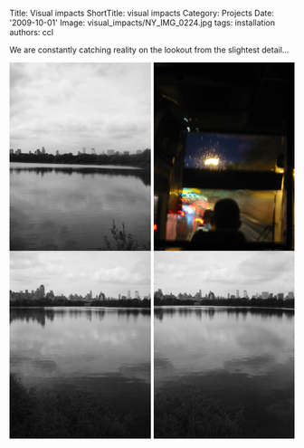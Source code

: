 Title: Visual impacts
ShortTitle: visual impacts
Category: Projects
Date: '2009-10-01'
Image: visual_impacts/NY_IMG_0224.jpg
tags: installation
authors: ccl

We are constantly catching reality on the lookout from the slightest detail...
<!--
![NY 1](images/portfolio/visual_impacts/NY_IMG_0222.jpg){:width="100%"}
![rainy night](images/portfolio/visual_impacts/RainyNight_IMG_0360.JPG){:width="100%"}![NY 2](images/portfolio/visual_impacts/NY_IMG_0235.jpg){:width="100%"}![NY 3](images/portfolio/visual_impacts/NY_IMG_0236.jpg){:width="100%"}
-->

<section id="photos">
  <img src="images/portfolio/visual_impacts/NY_IMG_0222.jpg" alt="">
  <img src="images/portfolio/visual_impacts/NY_IMG_0235.jpg" alt="">
  <img src="images/portfolio/visual_impacts/RainyNight_IMG_0360.JPG" alt="">
  <img src="images/portfolio/visual_impacts/NY_IMG_0236.jpg" alt="">
</section>

<!-- images grid -->
<style>
#photos {
  /* Prevent vertical gaps */
  line-height: 0;

  -webkit-column-count: 5;
  -webkit-column-gap:   0px;
  -moz-column-count:    5;
  -moz-column-gap:      0px;
  column-count:         2;
  column-gap:           5px;  
}

#photos img {
  /* Just in case there are inline attributes */
  width: 100% !important;
  height: auto !important;
}
</style>
